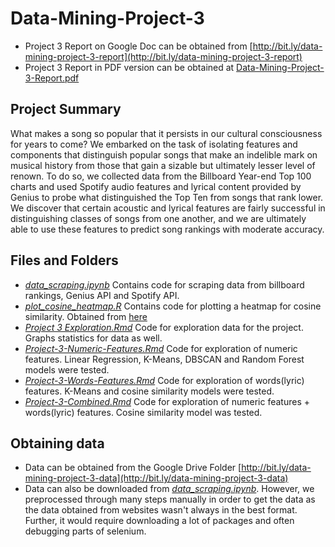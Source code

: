 <base target="_blank">

# Data-Mining-Project-3

- Project 3 Report on Google Doc can be obtained from
[http://bit.ly/data-mining-project-3-report](http://bit.ly/data-mining-project-3-report)
- Project 3 Report in PDF version can be obtained at
[Data-Mining-Project-3-Report.pdf](Data-Mining-Project-3-Report.pdf)

## Project Summary

What makes a song so popular that it persists in our cultural consciousness for years to come? We embarked on the task of isolating features and components that distinguish popular songs that make an indelible mark on musical history from those that gain a sizable but ultimately lesser level of renown. To do so, we collected data from the Billboard Year-end Top 100 charts and used Spotify audio features and lyrical content provided by Genius to probe what distinguished the Top Ten from songs that rank lower. We discover that certain acoustic and lyrical features are fairly successful in distinguishing classes of songs from one another, and we are ultimately able to use these features to predict song rankings with moderate accuracy.

## Files and Folders
- *[data_scraping.ipynb](./data_scraping.ipynb)*
    Contains code for scraping data from billboard rankings,
    Genius API and Spotify API.
- *[plot_cosine_heatmap.R](plot_cosine_heatmap.R)*
    Contains code for plotting a heatmap for cosine similarity.
    Obtained from
    [here](https://github.com/UMCUGenetics/MutationalPatterns/blob/master/R/plot_cosine_heatmap.R)
- *[Project 3 Exploration.Rmd](Project-3-Exploration.Rmd)*
    Code for exploration data for the project.
    Graphs statistics for data as well.
- *[Project-3-Numeric-Features.Rmd](Project-3-Numeric-Features.Rmd)*
    Code for exploration of numeric features. Linear Regression, K-Means, DBSCAN
    and Random Forest models were tested.
- *[Project-3-Words-Features.Rmd](Project-3-Words-Features.Rmd)*
    Code for exploration of words(lyric) features. K-Means and cosine similarity
    models were tested.
- *[Project-3-Combined.Rmd](Project-3-Combined.Rmd)*
    Code for exploration of numeric features + words(lyric) features.
    Cosine similarity model was tested.

## Obtaining data
- Data can be obtained from the Google Drive Folder
    [http://bit.ly/data-mining-project-3-data](http://bit.ly/data-mining-project-3-data)
- Data can also be downloaded from *[data_scraping.ipynb](data_scraping.ipynb)*.
    However, we preprocessed through many steps manually in order to get the data
    as the data obtained from websites wasn't always in the best format. Further,
    it would require downloading a lot of packages and often debugging parts of
    selenium.

